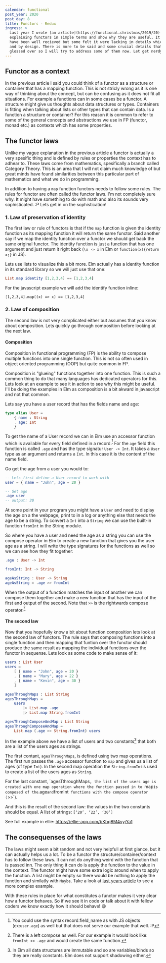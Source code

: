```yaml
---
calendar: functional
post_year: 2020
post_day: 8
title: Functors - Redux
ingress: >
  Last year I wrote [an article](https://functional.christmas/2019/20) trying
  explaining functors in simple terms and show why they are useful. It seem to
  have been well recieved but some felt it were lacking in details which is true
  and by design. There is more to be said and some crucial details that I
  glossed over so I will try to address some of them now. Let get nerdy!
---
```

## Functor as a context

In the previous article I said you could think of a functor as a structure or container that has a mapping function. This is not stricly wrong as it is one way of thinking about the concept, but can be confusing as it does not fit all situations. For example a functions can in some cases be a functor. A structure might give us thoughts about data structures or types. Containers is fitting when talking about lists or other types that can contain data. Is a function a structure or container? For this reason it is common to refer to some of the general concepts and abstractions we use in FP (functor, monad etc.) as contexts which has some properties.


## The functor laws

Unlike my vague explanation in the previous article a functor is actually a very spesific thing and is defined by rules or properties the context has to adhear to. These laws come from mathematics, spesifically a branch called Category Theory. This is an area that I will not claim much knowledge of but great minds have found similarities between this particular part of mathematics and what we do in programming. 

In addition to having a `map` function functors needs to follow some rules.
The rules for functor are often called the functor laws. I'm not completely sure why. It might have something to do with math and also its sounds very sophisticated. :P Lets get in on the sophistication!


### 1. Law of preservation of identity

The first law or rule of functors is that if the `map` function is given the identity function as its mapping function it will return the same functor. 
Said another say if we map the identity function over a functor we should get back the same original functor. The identity function is just a function that has one argument and just return it right back (`\x -> x` in Elm or `function(x){return x;}` in JS).

Lets use lists to visualize this a bit more. Elm actually has a identity function in its standard library so we will just use that one:

```elm
List.map identity [1,2,3,4] == [1,2,3,4]
```

For the javascript example we will add the identify function inline:

```javacript
[1,2,3,4].map((x) => x) == [1,2,3,4]
```

### 2. Law of composition

The second law is not very complicated either but assumes that you know about composition. Lets quickly go through composition before looking at the next law.

#### Composition

Composition in functional programming (FP) is the ability to compose multiple functions into one single function. This is not so often used in object oriented programming (OOP) but quite common in FP. 

Composition is "glueing" functions together into one function. This is such a common thing to do that many languages has dedicated operators for this. Lets look at an example to see it in action to see why this might be useful. I'll be doing the examples in Elm as composition is a bit akward in javascript and not that common.

Lets say you have a user record that has the fields name and age:

```elm
type alias User = 
    { name : String
    , age: Int
    }
```

To get the name of a User record we can in Elm use an accessor function which is available for every field defined in a record.<sup>[^accessor]</sup> For the `age` field this function is called `.age` and has the type signatur `User -> Int`. It takes a `User` type as an argument and returns a `Int`. In this case it is the content of the name field.

Go get the age from a user you would to: 
```elm
-- Lets first define a User record to work with
user = { name = "John", age = 20 }

-- Get age
.age user
-- output: 20
```

At some point in your program you might have a `User` and need to display the age on a the webpage, print to in a log or anything else that needs the age to be a string. To convert a `Int` into a `String` we can use the built-in function `fromInt` in the String module. 

So where you have a user and need the age as a string you can use the compose operator in Elm to create a new function that gives you the user age as a string. I will write the type signatures for the functions as well so we can see how they fit together: 

```elm
.age : User -> Int

fromInt: Int -> String

ageAsString : User -> String
ageAsString = .age >> fromInt
```

When the output of a function matches the input of another we can compose them together and make a new function that has the input of the first and output of the second. Note that `>>` is the rightwards compose operator.<sup>[^composeop]</sup>

#### The second law 

Now that you hopefully know a bit about function composition lets look at the second law of functors. The rule says that composing functions into a single function and then mapping that funtion over the functor should produce the same result as mapping the individual functions over the functor in sequense. Lets look as some code to make sense of it:

```elm
users : List User
users = 
    [ { name = "John", age = 20 }
    , { name = "Mary", age = 22 }
    , { name = "Kevin", age = 30 }
    ]

agesThroughMaps : List String
agesThroughMaps = 
    users
        |> List.map .age
        |> List.map String.fromInt

agesThroughComposeAndMap : List String
agesThroughComposeAndMap = 
	List.map (.age >> String.fromInt) users

```

In the example above we have a list of users and two constants[^const] that both are a list of the users ages as strings. 

The first contant, `agesThroughMaps`, is defined using two map operations. The first run passes the `.age` accessor function to `map` and gives us a list of ages (of type `Int`). In the second map operation the `String.fromInt`is used to create a list of the users ages as `String`. 

For the last constant, ´agesTthroughMaps`, the list of the users age is created with one map operation where the function passed in to `map` is composed of the `.age` and `fromInt` functions with the compose operator (`>>`). 

And this is the result of the second law: the values in the two constants should be equal. A list of strings: `[‘20’, ‘22’, ‘30’]`

See full example in ellie: <https://ellie-app.com/bKhq8M4vyjYa1>


## The consequenses of the laws

The laws might seem a bit random and not very helpfull at first glance, but it can actually helps us a lot. To be a functor the structure/container/context has to follow these laws. It can not do anything weird with the function that is passed inn. The only thing it can do is apply the function to the value in the context. The functor might have some extra logic around when to apply the function. A list might be empty so there would be nothing to apply the function and similatly with `Maybe`. Take a look at [last years article](https://functional.christmas/2019/20) to see a more complex example.

With these rules in place for what constitutes a functor makes it very clear how a functor behaves. So if we see it in code or talk about it with fellow coders we know exactly how it should behave! 😄



[^accessor]: You could use the syntax record.field_name as with JS objects (ex:`user.age`) as well but that does not serve our example that well. :P
[^composeop]: There is a left compose as well. For our example it would look like: `fromInt << .age` and would create the same function.
[^const]: In Elm all data structures are immutable and so are variables/binds so they are really constants. Elm does not support shadowing either.

